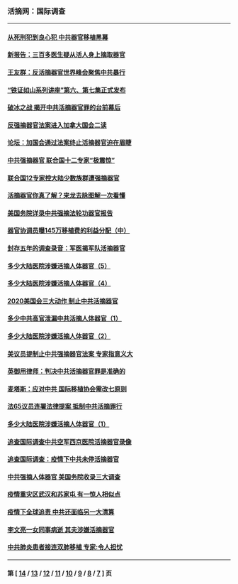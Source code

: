 ### 活摘网：国际调查
---
#### [从死刑犯到良心犯 中共器官移植黑幕](../../pages/nf5947/n13764669.md?07010430) 
#### [新报告：三百多医生疑从活人身上摘取器官](../../pages/nf5947/n13703044.md?07010430) 
#### [王友群：反活摘器官世界峰会聚焦中共暴行](../../pages/nf5947/n13250738.md?07010430) 
#### [“铁证如山系列讲座”第六、第七集正式发布](../../pages/nf5947/n13106287.md?07010430) 
#### [破冰之战 揭开中共活摘器官罪的台前幕后](../../pages/nf5947/n13082457.md?07010430) 
#### [反强摘器官法案进入加拿大国会二读](../../pages/nf5947/n13033450.md?07010430) 
#### [论坛：加国会通过法案终止活摘器官迫在眉睫](../../pages/nf5947/n13029839.md?07010430) 
#### [中共强摘器官 联合国十二专家“极震惊”](../../pages/nf5947/n13024313.md?07010430) 
#### [联合国12专家控大陆少数族群遭强摘器官](../../pages/nf5947/n13023877.md?07010430) 
#### [活摘器官你真了解？来龙去脉图解一次看懂](../../pages/nf5947/n13013820.md?07010430) 
#### [美国务院详录中共强摘法轮功器官报告](../../pages/nf5947/n12944519.md?07010430) 
#### [器官协调员曝145万移植费的利益分配（中）](../../pages/nf5947/n12894547.md?07010430) 
#### [封存五年的调查录音：军医揭军队活摘器官](../../pages/nf5947/n12798692.md?07010430) 
#### [多少大陆医院涉嫌活摘人体器官（5）](../../pages/nf5947/n12768383.md?07010430) 
#### [多少大陆医院涉嫌活摘人体器官（4）](../../pages/nf5947/n12664434.md?07010430) 
#### [2020美国会三大动作 制止中共活摘器官](../../pages/nf5947/n12682004.md?07010430) 
#### [多少中共高官泄漏中共活摘人体器官（1）](../../pages/nf5947/n12671234.md?07010430) 
#### [多少大陆医院涉嫌活摘人体器官（2）](../../pages/nf5947/n12655589.md?07010430) 
#### [美议员提制止中共强摘器官法案 专家指意义大](../../pages/nf5947/n12630561.md?07010430) 
#### [英御用律师：判决中共活摘器官罪是准确的](../../pages/nf5947/n12580740.md?07010430) 
#### [麦塔斯：应对中共 国际移植协会需改七原则](../../pages/nf5947/n12514711.md?07010430) 
#### [法65议员连署法律提案 抵制中共活摘罪行](../../pages/nf5947/n12437047.md?07010430) 
#### [多少大陆医院涉嫌活摘人体器官（1）](../../pages/nf5947/n12414284.md?07010430) 
#### [追查国际调查中共空军西京医院活摘器官录像](../../pages/nf5947/n12348837.md?07010430) 
#### [追查国际调查：疫情下中共未停活摘器官](../../pages/nf5947/n12273415.md?07010430) 
#### [中共强摘人体器官 美国务院收录三大调查](../../pages/nf5947/n12181488.md?07010430) 
#### [疫情重灾区武汉和苏家屯 有一惊人相似点](../../pages/nf5947/n12150824.md?07010430) 
#### [疫情下全球追责 中共还面临另一大清算](../../pages/nf5947/n12070397.md?07010430) 
#### [李文亮一女同事病逝 其夫涉嫌活摘器官](../../pages/nf5947/n11957882.md?07010430) 
#### [中共肺炎患者接连双肺移植 专家:令人担忧](../../pages/nf5947/n11945516.md?07010430) 

---
#### 第 [ [14](./14.md?07010430) / [13](./13.md?07010430) / [12](./12.md?07010430) / [11](./11.md?07010430) / [10](./10.md?07010430) / [9](./9.md?07010430) / [8](./8.md?07010430) / [7](./7.md?07010430) ] 页
